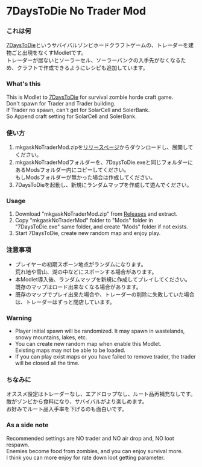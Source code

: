 # 7DaysToDie No Trader Mod

### これは何

[7DaysToDie](https://7daystodie.com)というサバイバルゾンビホードクラフトゲームの、トレーダーを建物ごと出現をなくすModletです。  
トレーダーが居ないとソーラーセル、ソーラーバンクの入手先がなくなるため、クラフトで作成できるようにレシピも追加しています。  

### What's this

This is Modlet to [7DaysToDie](https://7daystodie.com) for survival zombie horde craft game.  
Don't spawn for Trader and Trader building.  
If Trader no spawn, can't get for SolarCell and SolerBank.  
So Append craft setting for SolarCell and SolerBank.

### 使い方

1. mkgaskNoTraderMod.zipを[リリースページ](releases)からダウンロードし、展開してください。
2. mkgaskNoTraderModフォルダーを、7DaysToDie.exeと同じフォルダーにあるModsフォルダー内にコピーしてください。  
  もしModsフォルダーが無かった場合は作成してください。
3. 7DaysToDieを起動し、新規にランダムマップを作成して遊んでください。

### Usage

1. Download "mkgaskNoTraderMod.zip" from [Releases](releases) and extract.
2. Copy "mkgaskNoTraderMod" folder to "Mods" folder in "7DaysToDie.exe" same folder, and create "Mods" folder if not exists.
3.  Start 7DaysToDie, create new random map and enjoy play.

### 注意事項

- プレイヤーの初期スポーン地点がランダムになります。  
  荒れ地や雪山、湖の中などにスポーンする場合があります。
- 本Modlet導入後、ランダムマップを新規に作成してプレイしてください。  
  既存のマップはロード出来なくなる場合があります。
- 既存のマップでプレイ出来た場合や、トレーダーの削除に失敗していた場合は、トレーダーはずっと閉店しています。

### Warning

- Player initial spawn will be randomized.
  It may spawn in wastelands, snowy mountains, lakes, etc.
- You can create new random map when enable this Modlet.  
  Existing maps may not be able to be loaded.
- If you can play exist maps or you have failed to remove trader, the trader will be closed all the time.

### ちなみに

オススメ設定はトレーダーなし、エアドロップなし、ルート品再補充なしです。  
敵がゾンビから食料になり、サバイバルがより楽しめます。  
お好みでルート品入手率を下げるのも面白いです。

### As a side note

Recommended settings are NO trader and NO air drop and, NO loot respawn.  
Enemies become food from zombies, and you can enjoy survival more.  
I think you can more enjoy for rate down loot getting parameter.
